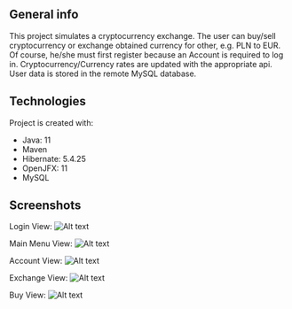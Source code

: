 ## General info
This project simulates a cryptocurrency exchange. The user can buy/sell cryptocurrency or exchange obtained currency for other, e.g. PLN to EUR.
Of course, he/she must first register because an Account is required to log in. Cryptocurrency/Currency rates are updated with the appropriate api.
User data is stored in the remote MySQL database.
	
## Technologies
Project is created with:
* Java: 11
* Maven
* Hibernate: 5.4.25
* OpenJFX: 11
* MySQL


## Screenshots
Login View:
![Alt text](/../master/src/main/screenshots/LoginView.png?raw=true)

Main Menu View:
![Alt text](/../master/src/main/screenshots/MainMenuView.png?raw=true)

Account View:
![Alt text](/../master/src/main/screenshots/AccountView.png?raw=true)

Exchange View:
![Alt text](/../master/src/main/screenshots/ExchangeView.png?raw=true)

Buy View:
![Alt text](/../master/src/main/screenshots/BuyView.png?raw=true)
